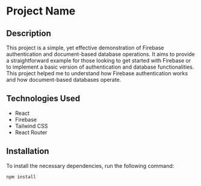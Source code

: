 # Project Name

## Description

This project is a simple, yet effective demonstration of Firebase authentication and document-based database operations. It aims to provide a straightforward example for those looking to get started with Firebase or to implement a basic version of authentication and database functionalities. This project helped me to understand how Firebase authentication works and how document-based databases operate.

## Technologies Used

- React
- Firebase
- Tailwind CSS
- React Router

## Installation

To install the necessary dependencies, run the following command:

```bash
npm install
